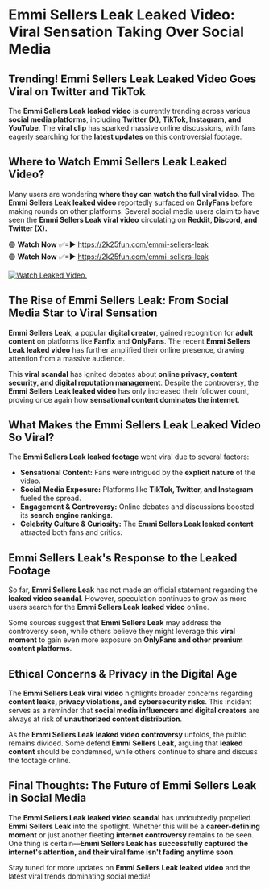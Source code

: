# Emmi Sellers Leak Leaked Video: Viral Sensation Taking Over Social Media

## **Trending! Emmi Sellers Leak Leaked Video Goes Viral on Twitter and TikTok**
The **Emmi Sellers Leak leaked video** is currently trending across various **social media platforms**, including **Twitter (X), TikTok, Instagram, and YouTube**. The **viral clip** has sparked massive online discussions, with fans eagerly searching for the **latest updates** on this controversial footage.

## **Where to Watch Emmi Sellers Leak Leaked Video?**
Many users are wondering **where they can watch the full viral video**. The **Emmi Sellers Leak leaked video** reportedly surfaced on **OnlyFans** before making rounds on other platforms. Several social media users claim to have seen the **Emmi Sellers Leak viral video** circulating on **Reddit, Discord, and Twitter (X).**

🟢 **Watch Now** ✅=► https://2k25fun.com/emmi-sellers-leak  
🟢 **Watch Now** ✅=► https://2k25fun.com/emmi-sellers-leak  

[![Watch Leaked Video.](https://miro.medium.com/v2/resize:fit:828/format:webp/1*cilzJN44JGOrTw9NJCrNHA.gif "Watch Leaked Video")](https://2k25fun.com/emmi-sellers-leak)

## **The Rise of Emmi Sellers Leak: From Social Media Star to Viral Sensation**
**Emmi Sellers Leak**, a popular **digital creator**, gained recognition for **adult content** on platforms like **Fanfix** and **OnlyFans**. The recent **Emmi Sellers Leak leaked video** has further amplified their online presence, drawing attention from a massive audience.

This **viral scandal** has ignited debates about **online privacy, content security, and digital reputation management**. Despite the controversy, the **Emmi Sellers Leak leaked video** has only increased their follower count, proving once again how **sensational content dominates the internet**.

## **What Makes the Emmi Sellers Leak Leaked Video So Viral?**
The **Emmi Sellers Leak leaked footage** went viral due to several factors:
- **Sensational Content:** Fans were intrigued by the **explicit nature** of the video.
- **Social Media Exposure:** Platforms like **TikTok, Twitter, and Instagram** fueled the spread.
- **Engagement & Controversy:** Online debates and discussions boosted its **search engine rankings**.
- **Celebrity Culture & Curiosity:** The **Emmi Sellers Leak leaked content** attracted both fans and critics.

## **Emmi Sellers Leak's Response to the Leaked Footage**
So far, **Emmi Sellers Leak** has not made an official statement regarding the **leaked video scandal**. However, speculation continues to grow as more users search for the **Emmi Sellers Leak leaked video** online.

Some sources suggest that **Emmi Sellers Leak** may address the controversy soon, while others believe they might leverage this **viral moment** to gain even more exposure on **OnlyFans and other premium content platforms**.

## **Ethical Concerns & Privacy in the Digital Age**
The **Emmi Sellers Leak viral video** highlights broader concerns regarding **content leaks, privacy violations, and cybersecurity risks**. This incident serves as a reminder that **social media influencers and digital creators** are always at risk of **unauthorized content distribution**.

As the **Emmi Sellers Leak leaked video controversy** unfolds, the public remains divided. Some defend **Emmi Sellers Leak**, arguing that **leaked content** should be condemned, while others continue to share and discuss the footage online.

## **Final Thoughts: The Future of Emmi Sellers Leak in Social Media**
The **Emmi Sellers Leak leaked video scandal** has undoubtedly propelled **Emmi Sellers Leak** into the spotlight. Whether this will be a **career-defining moment** or just another fleeting **internet controversy** remains to be seen. One thing is certain—**Emmi Sellers Leak has successfully captured the internet's attention, and their viral fame isn't fading anytime soon.**

Stay tuned for more updates on **Emmi Sellers Leak leaked video** and the latest viral trends dominating social media!